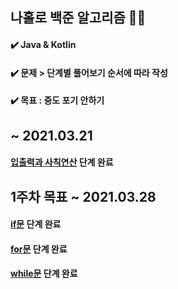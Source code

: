 ## 나홀로 백준 알고리즘 🔨🔨
#### ✔️ Java & Kotlin
#### ✔️ 문제 > 단계별 풀어보기 순서에 따라 작성
#### ✔️ 목표 : 중도 포기 안하기    

## ~ 2021.03.21
#### [입출력과 사칙연산](https://www.acmicpc.net/step/1) 단계 완료


## 1주차 목표 ~ 2021.03.28
#### [if문](https://www.acmicpc.net/step/4) 단계 완료
#### [for문](https://www.acmicpc.net/step/3) 단계 완료
#### [while문](https://www.acmicpc.net/step/2) 단계 완료


